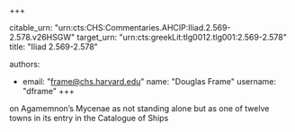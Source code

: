 +++


citable_urn: "urn:cts:CHS:Commentaries.AHCIP:Iliad.2.569-2.578.v26HSGW"
target_urn: "urn:cts:greekLit:tlg0012.tlg001:2.569-2.578"
title: "Iliad 2.569-2.578"

authors:
- email: "frame@chs.harvard.edu"
  name: "Douglas Frame"
  username: "dframe"
+++

<p>on Agamemnon’s Mycenae as not standing alone but as one of twelve towns in its entry in the Catalogue of Ships</p>